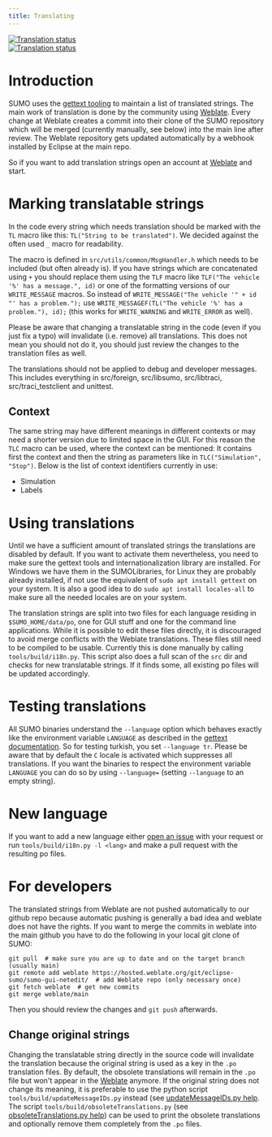 ```yaml
---
title: Translating
---
```



<div class="d-flex justify-content-evenly"><div class="align-self-center"><a class="no-arrow-link" href="https://hosted.weblate.org/engage/eclipse-sumo/"> <img src="https://hosted.weblate.org/widgets/eclipse-sumo/-/287x66-grey.png" alt="Translation status"/> </a></div><div class="align-self-center"> <a class="no-arrow-link" href="https://hosted.weblate.org/engage/eclipse-sumo/"> <img src="https://hosted.weblate.org/widgets/eclipse-sumo/-/multi-auto.svg" alt="Translation status"/> </a></div></div>

# Introduction

SUMO uses the [gettext tooling](https://www.gnu.org/software/gettext/) to maintain
a list of translated strings. The main work of translation is done by the community using
[Weblate](https://hosted.weblate.org/projects/eclipse-sumo/).
Every change at Weblate creates a commit into their clone of the SUMO repository which will
be merged (currently manually, see below) into the main line after review. The Weblate repository gets
updated automatically by a webhook installed by Eclipse at the main repo.

So if you want to add translation strings open an account at
[Weblate](https://hosted.weblate.org/projects/eclipse-sumo/) and start.

# Marking translatable strings

In the code every string which needs translation should be marked with the `TL` macro like
this: `TL("String to be translated")`. We decided against the often used `_` macro for readability.

The macro is defined in `src/utils/common/MsgHandler.h` which needs to be included (but often
already is). If you have strings which are concatenated using `+` you should replace them using the
`TLF` macro like `TLF("The vehicle '%' has a message.", id)` or one of
the formatting versions of our `WRITE_MESSAGE` macros.
So instead of `WRITE_MESSAGE("The vehicle '" + id "' has a problem.");`
use `WRITE_MESSAGEF(TL("The vehicle '%' has a problem."), id);` (this works for
`WRITE_WARNING` and `WRITE_ERROR` as well).

Please be aware that changing a translatable string in the code (even if you just fix a typo)
will invalidate (i.e. remove) all translations. This does not mean you should not do it, you
should just review the changes to the translation files as well.

The translations should not be applied to debug and developer messages. This includes everything
in src/foreign, src/libsumo, src/libtraci, src/traci_testclient and unittest.

## Context

The same string may have different meanings in different contexts or may need a shorter version 
due to limited space in the GUI. For this reason the `TLC` macro can be used, where the context can be 
mentioned: It contains first the context and then the string as parameters like in `TLC("Simulation", "Stop")`. 
Below is the list of context identifiers currently in use:
- Simulation
- Labels

# Using translations

Until we have a sufficient amount of translated strings the translations are disabled by default.
If you want to activate them nevertheless, you need to make sure the gettext tools and
internationalization library are installed. For Windows we have them in the SUMOLibraries, for Linux they
are probably already installed, if not use the equivalent of `sudo apt install gettext` on your system.
It is also a good idea to do `sudo apt install locales-all` to make sure all the needed locales are on your system.

The translation strings are split into two files for each language residing in `$SUMO_HOME/data/po`,
one for GUI stuff and one for the command line applications.
While it is possible to edit these files directly, it is discouraged to avoid merge conflicts with the
Weblate translations. These files still need to be compiled to be usable. Currently this is done manually
by calling `tools/build/i18n.py`. This script also does a full scan of the `src` dir and checks for new
translatable strings. If it finds some, all existing po files will be updated accordingly.

# Testing translations

All SUMO binaries understand the `--language` option which behaves exactly like the environment variable `LANGUAGE`
as described in the [gettext documentation](https://www.gnu.org/software/gettext/manual/html_node/The-LANGUAGE-variable.html).
So for testing turkish, you set `--language tr`. Please be aware that by default the `C` locale is activated which
suppresses all translations. If you want the binaries to respect the environment variable `LANGUAGE` you can do so by using
`--language=` (setting `--language` to an empty string).

# New language

If you want to add a new language either [open an issue](https://github.com/eclipse/sumo/issues) with your request
or run `tools/build/i18n.py -l <lang>` and make a pull request with the resulting po files.

# For developers

The translated strings from Weblate are not pushed automatically to our github repo because automatic pushing
is generally a bad idea and weblate does not have the rights. If you want to merge the commits in weblate into
the main github you have to do the following in your local git clone of SUMO:
```
git pull  # make sure you are up to date and on the target branch (usually main)
git remote add weblate https://hosted.weblate.org/git/eclipse-sumo/sumo-gui-netedit/  # add Weblate repo (only necessary once)
git fetch weblate  # get new commits
git merge weblate/main
```
Then you should review the changes and `git push` afterwards.

## Change original strings

Changing the translatable string directly in the source code will invalidate the translation because the original string is used 
as a key in the `.po` translation files. By default, the obsolete translations will remain in the `.po` file but won't appear in 
the [Weblate](https://hosted.weblate.org/projects/eclipse-sumo/) anymore. If the original string does not change its meaning, it 
is preferable to use the python script `tools/build/updateMessageIDs.py` instead (see [updateMessageIDs.py help](../Tools/Build.md#updateMessageIDs.py). 
The script `tools/build/obsoleteTranslations.py` (see [obsoleteTranslations.py help](../Tools/Build.md#obsoleteTranslations.py)) can be used to 
print the obsolete translations and optionally remove them completely from the `.po` files.
